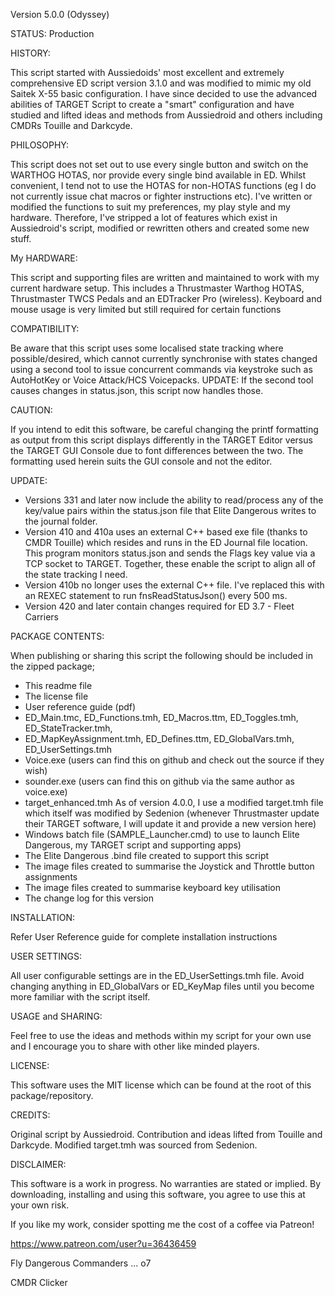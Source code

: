 
Version 5.0.0 (Odyssey)

STATUS: Production

HISTORY:

This script started with Aussiedoids' most excellent and extremely comprehensive ED script version 3.1.0
and was modified to mimic my old Saitek X-55 basic configuration. I have since decided to use the advanced
abilities of TARGET Script to create a "smart" configuration and have studied and lifted ideas and methods
from Aussiedroid and others including CMDRs Touille and Darkcyde.

PHILOSOPHY: 

This script does not set out to use every single button and switch on the WARTHOG HOTAS, nor provide 
every single bind available in ED. Whilst convenient, I tend not to use the HOTAS for non-HOTAS functions
(eg I do not currently issue chat macros or fighter instructions etc).
I've written or modified the functions to suit my preferences, my play style and my hardware. Therefore, I've
stripped a lot of features which exist in Aussiedroid's script, modified or rewritten others and created some
new stuff.

My HARDWARE:

This script and supporting files are written and maintained to work with my current hardware setup.
This includes a Thrustmaster Warthog HOTAS, Thrustmaster TWCS Pedals and an EDTracker Pro (wireless).
Keyboard and mouse usage is very limited but still required for certain functions

COMPATIBILITY: 

Be aware that this script uses some localised state tracking where possible/desired, which cannot currently
synchronise with states changed using a second tool to issue concurrent commands via keystroke such as 
AutoHotKey or Voice Attack/HCS Voicepacks. UPDATE: If the second tool causes changes in status.json, this script now handles those.

CAUTION: 

If you intend to edit this software, be careful changing the printf formatting as output from this script
displays differently in the TARGET Editor versus the TARGET GUI Console due to font differences between the two.
The formatting used herein suits the GUI console and not the editor.
 
UPDATE:

- Versions 331 and later now include the ability to read/process any of the key/value pairs within the
status.json file that Elite Dangerous writes to the journal folder. 
- Version 410 and 410a uses an external C++ based exe file (thanks to CMDR Touille) which resides and runs in the ED Journal file location. This program monitors status.json and sends the Flags key value via a TCP socket to TARGET.
Together, these enable the script to align all of the state tracking I need.
- Version 410b no longer uses the external C++ file. I've replaced this with an REXEC statement to run fnsReadStatusJson() every 500 ms.
- Version 420 and later contain changes required for ED 3.7 - Fleet Carriers

PACKAGE CONTENTS: 

When publishing or sharing this script the following should be included in the zipped package;
- This readme file
- The license file
- User reference guide (pdf)
- ED_Main.tmc, ED_Functions.tmh, ED_Macros.ttm, ED_Toggles.tmh, ED_StateTracker.tmh, 
- ED_MapKeyAssignment.tmh, ED_Defines.ttm, ED_GlobalVars.tmh, ED_UserSettings.tmh 
- Voice.exe (users can find this on github and check out the source if they wish)
- sounder.exe (users can find this on github via the same author as voice.exe)
- target_enhanced.tmh As of version 4.0.0, I use a modified target.tmh file which itself was modified by Sedenion
(whenever Thrustmaster update their TARGET software, I will update it and provide a new version here)
- Windows batch file (SAMPLE_Launcher.cmd) to use to launch Elite Dangerous, my TARGET script and supporting apps)
- The Elite Dangerous .bind file created to support this script
- The image files created to summarise the Joystick and Throttle button assignments
- The image files created to summarise keyboard key utilisation
- The change log for this version

INSTALLATION:

Refer User Reference guide for complete installation instructions 

USER SETTINGS:

All user configurable settings are in the ED_UserSettings.tmh file.
Avoid changing anything in ED_GlobalVars or ED_KeyMap files until you become more familiar with the script itself.

USAGE and SHARING: 

Feel free to use the ideas and methods within my script for your own use and I encourage you to share with other like minded players.

LICENSE:

This software uses the MIT license which can be found at the root of this package/repository.

CREDITS:

Original script by Aussiedroid.
Contribution and ideas lifted from Touille and Darkcyde.
Modified target.tmh was sourced from Sedenion.

DISCLAIMER:

This software is a work in progress. 
No warranties are stated or implied.
By downloading, installing and using this software, you agree to use this at your own risk.

If you like my work, consider spotting me the cost of a coffee via Patreon!

https://www.patreon.com/user?u=36436459

Fly Dangerous Commanders ... o7

CMDR Clicker
